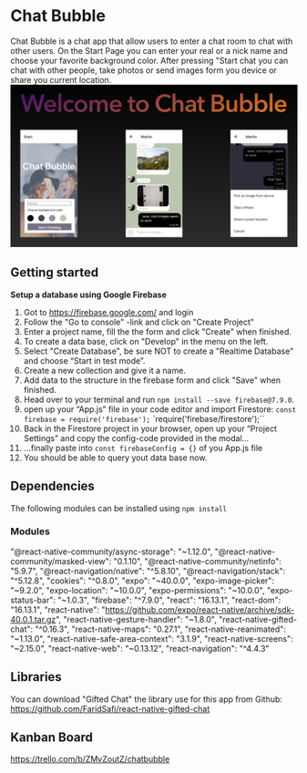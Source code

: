 # Chat Bubble
Chat Bubble is a chat app that allow users to enter a chat room to chat with other users.
On the Start Page you can enter your real or a nick name and choose your favorite background color.
After pressing "Start chat you can chat with other people, take photos or send images form you device or share you current location. 
![app demo](/assets/ChatBubble_README.png)
## Getting started
**Setup a database using Google Firebase**
1. Got to https://firebase.google.com/ and login
2. Follow the "Go to console" -link and click on "Create Project"
3. Enter a project name, fill the the form and click "Create" when finished.
4. To create a data base, click on "Develop" in the menu on the left.
5. Select "Create Database", be sure NOT to create a "Realtime Database" and choose “Start in test mode”.
6. Create a new collection and give it a name.
7. Add data to the structure in the firebase form and click "Save" when finished.
8. Head over to your terminal and run `npm install --save firebase@7.9.0`.
9. open up your “App.js” file in your code editor and import Firestore:
`const firebase = require('firebase');`
`require('firebase/firestore');``
10. Back in the Firestore project in your browser, open up your “Project Settings” and copy the config-code provided in the modal...
11. ...finally paste into `const firebaseConfig = {}` of you App.js file
12. You should be able to query yout data base now.

## Dependencies
The following modules can be installed using `npm install`
### Modules
"@react-native-community/async-storage": "~1.12.0",
    "@react-native-community/masked-view": "0.1.10",
    "@react-native-community/netinfo": "5.9.7",
    "@react-navigation/native": "^5.8.10",
    "@react-navigation/stack": "^5.12.8",
    "cookies": "^0.8.0",
    "expo": "~40.0.0",
    "expo-image-picker": "~9.2.0",
    "expo-location": "~10.0.0",
    "expo-permissions": "~10.0.0",
    "expo-status-bar": "~1.0.3",
    "firebase": "^7.9.0",
    "react": "16.13.1",
    "react-dom": "16.13.1",
    "react-native": "https://github.com/expo/react-native/archive/sdk-40.0.1.tar.gz",
    "react-native-gesture-handler": "~1.8.0",
    "react-native-gifted-chat": "^0.16.3",
    "react-native-maps": "0.27.1",
    "react-native-reanimated": "~1.13.0",
    "react-native-safe-area-context": "3.1.9",
    "react-native-screens": "~2.15.0",
    "react-native-web": "~0.13.12",
    "react-navigation": "^4.4.3"

## Libraries
You can download "Gifted Chat" the library use for this app from Github: https://github.com/FaridSafi/react-native-gifted-chat

## Kanban Board
https://trello.com/b/ZMvZoutZ/chatbubble
